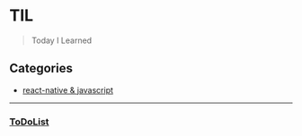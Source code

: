 # TIL 
> Today I Learned

## Categories

- [react-native & javascript](#ToDoList)
---
### [ToDoList](ToDoList)


